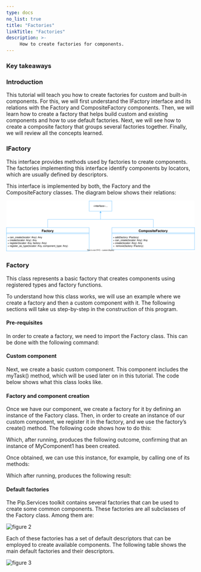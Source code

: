 ```yaml
---
type: docs
no_list: true
title: "Factories"
linkTitle: "Factories"
description: >-
     How to create factories for components.
---
```


### Key takeaways

### Introduction

This tutorial will teach you how to create factories for custom and built-in components. For this, we will first understand the IFactory interface and its relations with the Factory and CompositeFactory components. Then, we will learn how to create a factory that helps build custom and existing components and how to use default factories. Next, we will see how to create a composite factory that groups several factories together. Finally, we will review all the concepts learned.

### IFactory

This interface provides methods used by factories to create components. The factories implementing this interface identify components by locators, which are usually defined by descriptors. 

This interface is implemented by both, the Factory and the CompositeFactory classes. The diagram below shows their relations:

![figure 1](./figure1.svg)

### Factory

This class represents a basic factory that creates components using registered types and factory functions. 

To understand how this class works, we will use an example where we create a factory and then a custom component with it. The following sections will take us step-by-step in the construction of this program.

#### Pre-requisites

In order to create a factory, we need to import the Factory class. This can be done with the following command:

#### Custom component

Next, we create a basic custom component. This component includes the myTask() method, which will be used later on in this tutorial. The code below shows what this class looks like.

#### Factory and component creation

Once we have our component, we create a factory for it by defining an instance of the Factory class. Then, in order to create an instance of our custom component, we register it in the factory, and we use the factory’s create() method. The following code shows how to do this:

Which, after running, produces the following outcome, confirming that an instance of MyComponent1 has been created.

Once obtained, we can use this instance, for example, by calling one of its methods:

Which after running, produces the following result:

#### Default factories

The Pip.Services toolkit contains several factories that can be used to create some common components. These factories are all subclasses of the Factory class. Among them are:

![figure 2](./figure2.jpg)

Each of these factories has a set of default descriptors that can be employed to create available components. The following table shows the main default factories and their descriptors.

![figure 3](./figure3.jpg)

